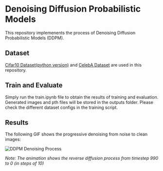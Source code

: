 # Denoising Diffusion Probabilistic Models

This repository implemenents the process of Denoising Diffusion Probabilistic Models (DDPM).

## Dataset

[Cifar10 Dataset(python version)](https://www.cs.toronto.edu/~kriz/cifar.html) and [CelebA Dataset](https://mmlab.ie.cuhk.edu.hk/projects/CelebA.html) are used in this repository.

## Train and Evaluate

Simply run the train.ipynb file to obtain the results of training and evaluation. Generated images and pth files will be stored in the outputs folder. Please check the different dataset configs in the training script.

## Results

The following GIF shows the progressive denoising from noise to clean images:

![DDPM Denoising Process](./assests/denoising_process.gif)

*Note: The animation shows the reverse diffusion process from timestep 990 to 0 (in steps of 10)*